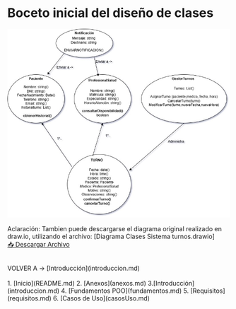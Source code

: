 # Boceto inicial del diseño de clases

![Diagrama de Clases - SISTUR](https://github.com/abartomioli/SistemaGestionTurnos/blob/main/diagramaClases.jpg?raw=true)

Aclaración: Tambien puede descargarse el diagrama original realizado en draw.io, utilizando el archivo: [Diagrama Clases Sistema turnos.drawio]<br>
[📥 Descargar Archivo](https://github.com/abartomioli/SistemaGestionTurnos/blob/main/Diagrama%20Clases%20Sistema%20turnos.drawio?raw=true)

<br>
VOLVER A -> [Introducción](introduccion.md) <br>
<br>
1. [Inicio](README.md) 2. [Anexos](anexos.md) 3.[Introducción](introduccion.md) 4. [Fundamentos POO](fundamentos.md) 5. [Requisitos](requisitos.md) 6. [Casos de Uso](casosUso.md) 

